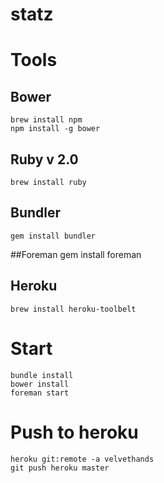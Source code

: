 statz
=====

# Tools
## Bower
    brew install npm
    npm install -g bower
## Ruby v 2.0
    brew install ruby
## Bundler
    gem install bundler
##Foreman
    gem install foreman
## Heroku
    brew install heroku-toolbelt

# Start 
    bundle install
    bower install
    foreman start

# Push to heroku
    heroku git:remote -a velvethands
    git push heroku master
